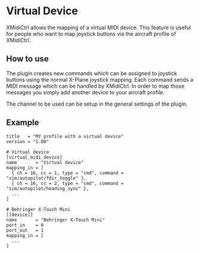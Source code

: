 # Virtual Device
XMidiCtrl allows the mapping of a virtual MIDI device. This feature is useful for people who want to map joystick
buttons via the aircraft profile of XMidiCtrl.

## How to use
The plugin creates new commands which can be assigned to joystick buttons using the normal X-Plane joystick mapping.
Each command sends a MIDI message which can be handled by XMidiCtrl. In order to map those messages you simply add 
another device to your aircraft profile.

The channel to be used can be setup in the general settings of the plugin.

## Example
```
title   = "MY profile with a virtual device"
version = "1.00"

# Virtual device
[virtual_midi_device]
name       = "Virtual device"
mapping_in = [
  { ch = 16, cc = 1, type = "cmd", command = "sim/autopilot/fdir_toggle" },
  { ch = 16, cc = 2, type = "cmd", command = "sim/autopilot/heading_sync" },
  ...
]

# Behringer X-Touch Mini
[[device]]
name       = "Behringer X-Touch Mini"
port_in    = 0
port_out   = 1
mapping_in = [
  ...
]  
```